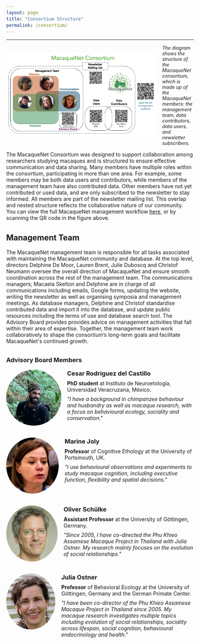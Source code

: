 ```yaml
---
layout: page
title: "Consortium Structure"
permalink: /consortium/
---
```

***

<figure style="display:flex; align-items:center; justify-content:flex-start; gap:16px; margin:0;">
  <img src="/assets/images/macaquenet_management_figure.png" 
       alt="MacaqueNet consortium structure" 
       style="max-width:80%; height:auto;" />
  <figcaption style="font-size:0.9em; font-style:italic; text-align:left;">
    The diagram shows the structure of the MacaqueNet consortium, which is made up of the MacaqueNet members: 
    the management team, data contributors, data users, and newsletter subscribers. 
  </figcaption>
</figure>


<p>The MacaqueNet Consortium was designed to support collaboration among researchers studying macaques and is structured to ensure effective communication and data sharing. Many members have multiple roles within the consortium, participating in more than one area. For example, some members may be both data users and contributors, while members of the management team have also contributed data. Other members have not yet contributed or used data, and are only subscribed to the newsletter to stay informed. All members are part of the newsletter mailing list. This overlap and nested structure reflects the collaborative nature of our community.
You can view the full MacaqueNet management workflow <a href="https://github.com/MacaqueNet/database/blob/main/MacaqueNet%20Management%20Workflow.pdf" target="_blank">here</a>, or by scanning the QR code in the figure above. 
</p>

<h2 style="margin-top:2rem;">Management Team</h2>
The MacaqueNet management team is responsible for all tasks associated with maintaining the MacaqueNet community and database. 
At the top level, directors Delphine De Moor, Lauren Brent, Julie Duboscq and Christof Neumann oversee the overall direction of MacaqueNet and ensure smooth coordination across the rest of the management team.
The communications managers; Macaela Skelton and Delphine are in charge of all communications including emails, Google forms, updating the website, writing the newsletter as well as organising symposia and management meetings. 
As database managers, Delphine and Christof standardise contributed data and import it into the database, and update public resources including the terms of use and database search tool.
The Advisory Board provides provides advice on management activities that fall within their area of expertise. Together, the management team work collaboratively to shape the consortium’s long-term goals and facilitate MacaqueNet's continued growth.

<h3 style="margin-top:2rem;">Advisory Board Members</h3>

<div style="display:flex; align-items:flex-start; margin-bottom:2rem;">
  <img src="/assets/images/advisory_board_cesar.jpg" alt="Cesar Rodriguez del Castillo" 
       style="width:150px; height:150px; object-fit:cover; border-radius:50%; margin-right:1rem;">
  <div>
    <h3 style="margin:0 0 0.5rem 0;">Cesar Rodriguez del Castillo</h3>
    <p style="margin:0;">
      <strong>PhD student</strong> at Instituto de Neuroetología, Universidad Veracruzana, México.
    </p>
    <p style="margin:0.5rem 0 0 0;">
      <em>"I have a background in chimpanzee behaviour and husbandry as well as macaque research, 
      with a focus on behavioural ecology, sociality and conservation."</em>
    </p>
  </div>
</div>

<div style="display:flex; align-items:flex-start; margin-bottom:2rem;">
  <img src="/assets/images/advisory_board_joly.jpg" alt="Marine Joly" 
       style="width:150px; height:150px; object-fit:cover; border-radius:50%; margin-right:1rem;">
  <div>
    <h3 style="margin:0 0 0.5rem 0;">Marine Joly</h3>
    <p style="margin:0;">
      <strong>Professor</strong> of Cognitive Ethology at the University of Portsmouth, UK.
    </p>
    <p style="margin:0.5rem 0 0 0;">
      <em>"I use behavioural observations and experiments to study macaque cognition, including executive function, flexibility and spatial decisions."</em>
    </p>
  </div>
</div>

<div style="display:flex; align-items:flex-start; margin-bottom:2rem;">
  <img src="/assets/images/advisory_board_schuelke.JPG" alt="Oliver Schülke" 
       style="width:150px; height:150px; object-fit:cover; border-radius:50%; margin-right:1rem;">
  <div>
    <h3 style="margin:0 0 0.5rem 0;">Oliver Schülke</h3>
    <p style="margin:0;">
    <strong>Assistant Professor</strong> at the University of Göttingen, Germany.  
    </p>
    <p style="margin:0.5rem 0 0 0;">
      <em>"Since 2005, I have co-directed the Phu Khieo Assamese Macaque Project in Thailand with Julia Ostner. My research mainly focuses on the evolution of social relationships."</em>
    </p>
  </div>
</div>

<div style="display:flex; align-items:flex-start; margin-bottom:2rem;">
  <img src="/assets/images/advisory_board_julia.jpg" alt="Julia Ostner" 
       style="width:150px; height:150px; object-fit:cover; border-radius:50%; margin-right:1rem;">
  <div>
    <h3 style="margin:0 0 0.5rem 0;">Julia Ostner</h3>
    <p style="margin:0;">
    <strong>Professor</strong> of Behavioral Ecology at the University of Göttingen, Germany and the German Primate Center.
    </p>
    <p style="margin:0.5rem 0 0 0;">
      <em>"I have been co-director of the Phu Khieo Assamese Macaque Project in Thailand since 2005. My macaque research investigates multiple topics including evolution of social relationships, sociality across lifespan,  social cognition, behavioural endocrinology and health."</em>
    </p>
  </div>
</div>

